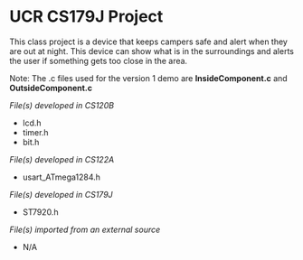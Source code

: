 
# UCR CS179J Project
This class project is a device that keeps campers safe and alert when they are out at night. This device can show what is in the surroundings and alerts the user if something gets too close in the area.

Note: The .c files used for the version 1 demo are **InsideComponent.c** and **OutsideComponent.c**

*File(s) developed in CS120B*
* lcd.h
* timer.h
* bit.h

*File(s) developed in CS122A*
* usart_ATmega1284.h

*File(s) developed in CS179J*
* ST7920.h

*File(s) imported from an external source*
* N/A
